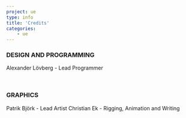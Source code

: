 ```yaml
---
project: ue
type: info
title: 'Credits'
categories: 
    - ue
---
```

### DESIGN AND PROGRAMMING

Alexander Lövberg - Lead Programmer

<br>

### GRAPHICS

Patrik Björk - Lead Artist
Christian Ek - Rigging, Animation and Writing


<br>